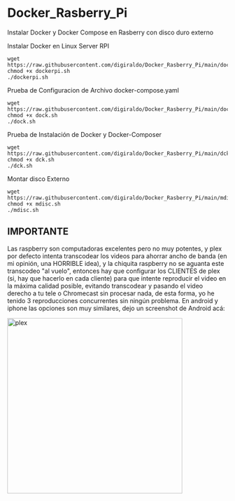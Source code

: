 # Docker_Rasberry_Pi
Instalar Docker y Docker Compose en Rasberry con disco duro externo

Instalar Docker en Linux Server RPI
```
wget https://raw.githubusercontent.com/digiraldo/Docker_Rasberry_Pi/main/dockerpi.sh
chmod +x dockerpi.sh
./dockerpi.sh
```

Prueba de Configuracion de Archivo docker-compose.yaml
```
wget https://raw.githubusercontent.com/digiraldo/Docker_Rasberry_Pi/main/dock.sh
chmod +x dock.sh
./dock.sh
```

Prueba de Instalación de Docker y Docker-Composer
```
wget https://raw.githubusercontent.com/digiraldo/Docker_Rasberry_Pi/main/dck.sh
chmod +x dck.sh
./dck.sh
```

Montar disco Externo
```
wget https://raw.githubusercontent.com/digiraldo/Docker_Rasberry_Pi/main/mdisc.sh
chmod +x mdisc.sh
./mdisc.sh
```

## IMPORTANTE

Las raspberry son computadoras excelentes pero no muy potentes, y plex por defecto intenta transcodear los videos para ahorrar ancho de banda (en mi opinión, una HORRIBLE idea), y la chiquita raspberry no se aguanta este transcodeo "al vuelo", entonces hay que configurar los CLIENTES de plex (si, hay que hacerlo en cada cliente) para que intente reproducir el video en la máxima calidad posible, evitando transcodear y pasando el video derecho a tu tele o Chromecast sin procesar nada, de esta forma, yo he tenido 3 reproducciones concurrentes sin ningún problema. En android y iphone las opciones son muy similares, dejo un screenshot de Android acá:

<img src="https://i.imgur.com/F3kZ9Vh.png" alt="plex" width="400"/>
